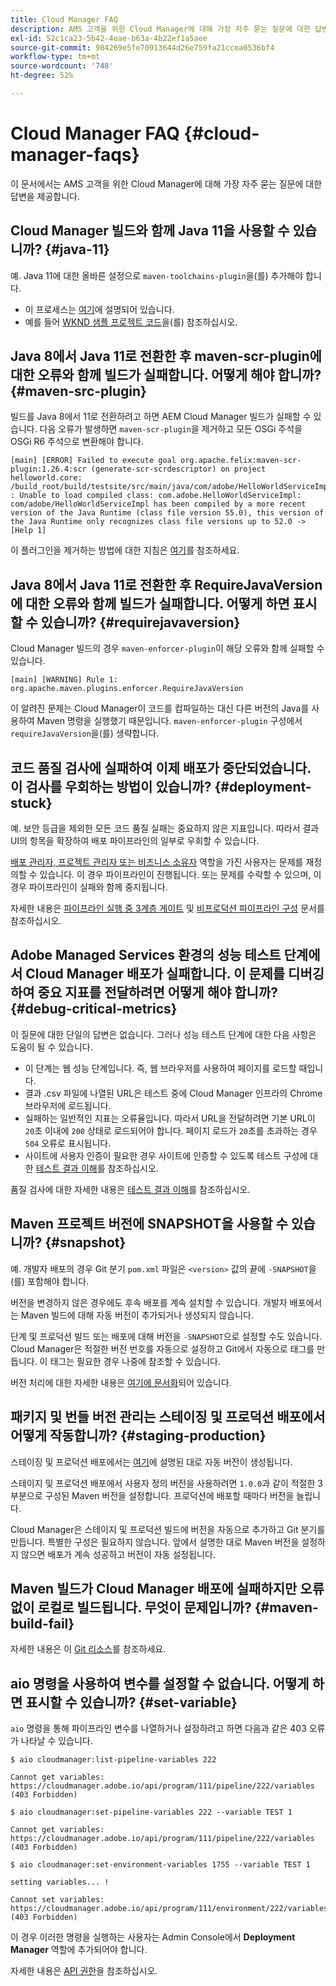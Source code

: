 ```yaml
---
title: Cloud Manager FAQ
description: AMS 고객을 위한 Cloud Manager에 대해 가장 자주 묻는 질문에 대한 답변에 대해 알아봅니다.
exl-id: 52c1ca23-5b42-4eae-b63a-4b22ef1a5aee
source-git-commit: 984269e5fe70913644d26e759fa21ccea0536bf4
workflow-type: tm+mt
source-wordcount: '748'
ht-degree: 52%

---
```



# Cloud Manager FAQ {#cloud-manager-faqs}

이 문서에서는 AMS 고객을 위한 Cloud Manager에 대해 가장 자주 묻는 질문에 대한 답변을 제공합니다.

## Cloud Manager 빌드와 함께 Java 11을 사용할 수 있습니까? {#java-11}

예. Java 11에 대한 올바른 설정으로 `maven-toolchains-plugin`을(를) 추가해야 합니다.

* 이 프로세스는 [여기](/help/getting-started/using-the-wizard.md)에 설명되어 있습니다.
* 예를 들어 [WKND 샘플 프로젝트 코드](https://github.com/adobe/aem-guides-wknd/commit/6cb5238cb6b932735dcf91b21b0d835ae3a7fe75)을(를) 참조하십시오.

## Java 8에서 Java 11로 전환한 후 maven-scr-plugin에 대한 오류와 함께 빌드가 실패합니다. 어떻게 해야 합니까? {#maven-src-plugin}

빌드를 Java 8에서 11로 전환하려고 하면 AEM Cloud Manager 빌드가 실패할 수 있습니다. 다음 오류가 발생하면 `maven-scr-plugin`을 제거하고 모든 OSGi 주석을 OSGi R6 주석으로 변환해야 합니다.

```text
[main] [ERROR] Failed to execute goal org.apache.felix:maven-scr-plugin:1.26.4:scr (generate-scr-scrdescriptor) on project helloworld.core: /build_root/build/testsite/src/main/java/com/adobe/HelloWorldServiceImpl.java : Unable to load compiled class: com.adobe.HelloWorldServiceImpl: com/adobe/HelloWorldServiceImpl has been compiled by a more recent version of the Java Runtime (class file version 55.0), this version of the Java Runtime only recognizes class file versions up to 52.0 -> [Help 1]
```

이 플러그인을 제거하는 방법에 대한 지침은 [여기](https://cqdump.joerghoh.de/2019/01/03/from-scr-annotations-to-osgi-annotations/)를 참조하세요.

## Java 8에서 Java 11로 전환한 후 RequireJavaVersion에 대한 오류와 함께 빌드가 실패합니다. 어떻게 하면 표시할 수 있습니까? {#requirejavaversion}

Cloud Manager 빌드의 경우 `maven-enforcer-plugin`이 해당 오류와 함께 실패할 수 있습니다.

```text
[main] [WARNING] Rule 1: org.apache.maven.plugins.enforcer.RequireJavaVersion
```

이 알려진 문제는 Cloud Manager이 코드를 컴파일하는 대신 다른 버전의 Java를 사용하여 Maven 명령을 실행했기 때문입니다. `maven-enforcer-plugin` 구성에서 `requireJavaVersion`을(를) 생략합니다.

## 코드 품질 검사에 실패하여 이제 배포가 중단되었습니다. 이 검사를 우회하는 방법이 있습니까? {#deployment-stuck}

예. 보안 등급을 제외한 모든 코드 품질 실패는 중요하지 않은 지표입니다. 따라서 결과 UI의 항목을 확장하여 배포 파이프라인의 일부로 우회할 수 있습니다.

[배포 관리자, 프로젝트 관리자 또는 비즈니스 소유자](/help/requirements/users-and-roles.md#role-definitions) 역할을 가진 사용자는 문제를 재정의할 수 있습니다. 이 경우 파이프라인이 진행됩니다. 또는 문제를 수락할 수 있으며, 이 경우 파이프라인이 실패와 함께 중지됩니다.

자세한 내용은 [파이프라인 실행 중 3계층 게이트](/help/using/code-quality-testing.md#three-tier-gates-while-running-a-pipeline) 및 [비프로덕션 파이프라인 구성](/help/using/non-production-pipelines.md#understanding-the-flow) 문서를 참조하십시오.

## Adobe Managed Services 환경의 성능 테스트 단계에서 Cloud Manager 배포가 실패합니다. 이 문제를 디버깅하여 중요 지표를 전달하려면 어떻게 해야 합니까? {#debug-critical-metrics}

이 질문에 대한 단일의 답변은 없습니다. 그러나 성능 테스트 단계에 대한 다음 사항은 도움이 될 수 있습니다.

* 이 단계는 웹 성능 단계입니다. 즉, 웹 브라우저를 사용하여 페이지를 로드할 때입니다.
* 결과 .csv 파일에 나열된 URL은 테스트 중에 Cloud Manager 인프라의 Chrome 브라우저에 로드됩니다.
* 실패하는 일반적인 지표는 오류율입니다. 따라서 URL을 전달하려면 기본 URL이 `20`초 이내에 `200` 상태로 로드되어야 합니다. 페이지 로드가 `20`초를 초과하는 경우 `504` 오류로 표시됩니다.
* 사이트에 사용자 인증이 필요한 경우 사이트에 인증할 수 있도록 테스트 구성에 대한 [테스트 결과 이해](/help/using/code-quality-testing.md#authenticated-performance-testing)를 참조하십시오.

품질 검사에 대한 자세한 내용은 [테스트 결과 이해](/help/using/code-quality-testing.md)를 참조하십시오.

## Maven 프로젝트 버전에 SNAPSHOT을 사용할 수 있습니까? {#snapshot}

예. 개발자 배포의 경우 Git 분기 `pom.xml` 파일은 `<version>` 값의 끝에 `-SNAPSHOT`을(를) 포함해야 합니다.

버전을 변경하지 않은 경우에도 후속 배포를 계속 설치할 수 있습니다. 개발자 배포에서는 Maven 빌드에 대해 자동 버전이 추가되거나 생성되지 않습니다.

단계 및 프로덕션 빌드 또는 배포에 대해 버전을 `-SNAPSHOT`으로 설정할 수도 있습니다. Cloud Manager은 적절한 버전 번호를 자동으로 설정하고 Git에서 자동으로 태그를 만듭니다. 이 태그는 필요한 경우 나중에 참조할 수 있습니다.

버전 처리에 대한 자세한 내용은 [여기에 문서화](https://experienceleague.adobe.com/en/docs/experience-manager-cloud-service/content/implementing/using-cloud-manager/managing-code/project-version-handling)되어 있습니다.

## 패키지 및 번들 버전 관리는 스테이징 및 프로덕션 배포에서 어떻게 작동합니까? {#staging-production}

스테이징 및 프로덕션 배포에서는 [여기](/help/managing-code/maven-project-version.md)에 설명된 대로 자동 버전이 생성됩니다.

스테이지 및 프로덕션 배포에서 사용자 정의 버전을 사용하려면 `1.0.0`과 같이 적절한 3부분으로 구성된 Maven 버전을 설정합니다. 프로덕션에 배포할 때마다 버전을 늘립니다.

Cloud Manager은 스테이지 및 프로덕션 빌드에 버전을 자동으로 추가하고 Git 분기를 만듭니다. 특별한 구성은 필요하지 않습니다. 앞에서 설명한 대로 Maven 버전을 설정하지 않으면 배포가 계속 성공하고 버전이 자동 설정됩니다.

## Maven 빌드가 Cloud Manager 배포에 실패하지만 오류 없이 로컬로 빌드됩니다. 무엇이 문제입니까? {#maven-build-fail}

자세한 내용은 이 [Git 리소스](https://github.com/cqsupport/cloud-manager/blob/main/cm-build-step-fails.md)를 참조하세요.

## aio 명령을 사용하여 변수를 설정할 수 없습니다. 어떻게 하면 표시할 수 있습니까? {#set-variable}

`aio` 명령을 통해 파이프라인 변수를 나열하거나 설정하려고 하면 다음과 같은 403 오류가 나타날 수 있습니다.

```shell
$ aio cloudmanager:list-pipeline-variables 222

Cannot get variables: https://cloudmanager.adobe.io/api/program/111/pipeline/222/variables (403 Forbidden)

$ aio cloudmanager:set-pipeline-variables 222 --variable TEST 1

Cannot get variables: https://cloudmanager.adobe.io/api/program/111/pipeline/222/variables (403 Forbidden)

$ aio cloudmanager:set-environment-variables 1755 --variable TEST 1

setting variables... !

Cannot set variables: https://cloudmanager.adobe.io/api/program/111/environment/222/variables (403 Forbidden)
```

이 경우 이러한 명령을 실행하는 사용자는 Admin Console에서 **Deployment Manager** 역할에 추가되어야 합니다.

자세한 내용은 [API 권한](https://developer.adobe.com/experience-cloud/cloud-manager/guides/getting-started/permissions/)을 참조하십시오.
